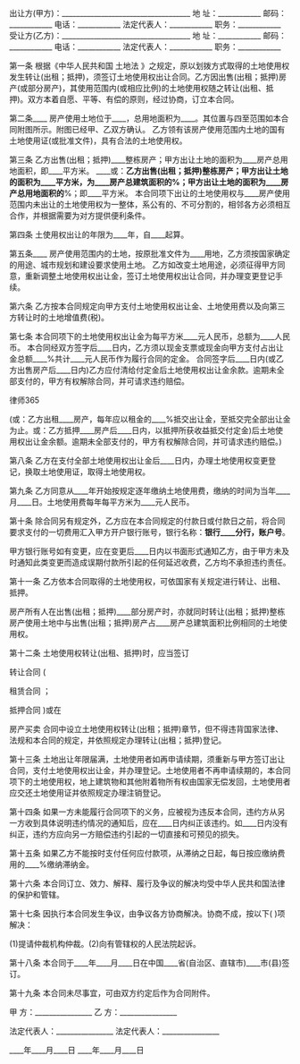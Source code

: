 
 出让方(甲方)：____________________________________
 地 址：____________ 邮码：____________ 电话：____________ 
 法定代表人：____________ 职务：____________ 
 受让方(乙方)：____________________________________
 地 址：____________ 邮码：____________ 电话：____________ 
 法定代表人：____________ 职务：____________ 
 
 
 
 第一条 根据《中华人民共和国
土地法
》之规定，原以划拨方式取得的土地使用权发生转让(出租；抵押)，须签订土地使用权出让合同。乙方因出售(出租；抵押)房产(或部分房产)，其使用范围内(或相应比例)的土地使用权随之转让(出租、抵押)。双方本着自愿、平等、有偿的原则，经过协商，订立本合同。
 
 
 第二条____ 房产使用土地位于____，总用地面积为____。其位置与四至范围如本合同附图所示。附图已经甲、乙双方确认。
 乙方领有该房产使用范围内土地的国有土地使用证(或批准文件)，具有合法的土地使用权。
 
 
 第三条 乙方出售(出租；抵押)____整栋房产；甲方出让土地的面积为____房产总用地面积，即____平方米。
 ____或：____乙方出售(出租；抵押)____整栋房产；甲方出让土地的面积为____平方米，为____房产总建筑面积的____%；甲方出让土地的面积为____房产总用地面积的____%；即____平方米。
 本合同项下出让的土地使用权与____房产使用范围内未出让的土地使用权为一整体，系公有的、不可分割的，相邻各方必须相互合作，并根据需要为对方提供便利条件。
 
 
 第四条 土使用权出让的年限为____年，自____起算。
 
 
 第五条____ 房产使用范围内的土地，按原批准文件为____用地，乙方须按国家确定的用途、城市规划和建设要求使用土地。
 乙方如改变土地用途，必须征得甲方同意，重新调整土地使用权出让金，签订土地使用权出让合同，并办理变更登记手续。
 
 
 第六条 乙方按本合同规定向甲方支付土地使用权出让金、土地使用费以及向第三方转让时的土地增值费(税)。
 
 第七条 本合同项下的土地使用权出让金为每平方米____元人民币，总额为____人民币。
 本合同经双方签字后____日内，乙方须以现金支票或现金向甲方支付占出让金总额____%共计____元人民币作为履行合同的定金。
 合同签字后____日内(或乙方出售房产后____日内)乙方应付清给付定金后土地使用权出让金余款。逾期未全部支付的，甲方有权解除合同，并可请求违约赔偿。




 
律师365






 (或：乙方出租____房产，每年应以租金的____%抵交出让金，至抵交完全部出让金为止。或：乙方抵押____房产后____日内，以抵押所获收益抵交付定金)后土地使用权出让金余额。逾期未全部支付的，甲方有权解除合同，并可请求违约赔偿。)

 

 

 第八条 乙方在支付全部土地使用权出让金后____日内，办理土地使用权变更登记，换取土地使用证，取得土地使用权。

 

 

 第九条 乙方同意从____年开始按规定逐年缴纳土地使用费，缴纳的时间为当年____月____日。土地使用费每年每平方米为____元人民币。

 

 

 第十条 除合同另有规定外，乙方应在本合同规定的付款日或付款日之前，将合同要求支付的一切费用汇入甲方开户银行账号，银行名称：____银行____分行，账户号____。

 甲方银行账号如有变更，应在变更后____日内以书面形式通知乙方，由于甲方未及时通知此类变更而造成误期付款所引起的任何延迟收费，乙方均不承担违约责任。

 

 

 第十一条 乙方依本合同取得的土地使用权，可依国家有关规定进行转让、出租、抵押。

 房产所有人在出售(出租；抵押)____部分房产时，亦就同时转让(出租；抵押)整栋房产使用土地中与出售(出租；抵押)房产占____房产总建筑面积比例相同的土地使用权。

 

 

 第十二条 土地使用权转让(出租、抵押)时，应当签订

转让合同
(

租赁合同
；

抵押合同
)或在

房产买卖
合同中设立土地使用权转让(出租；抵押)章节，但不得违背国家法律、法规和本合同的规定，并依照规定办理转让(出租；抵押)登记。

 

 

 第十三条 土地出让年限届满，土地使用者如再申请续期，须重新与甲方签订出让合同，支付土地使用权出让金，并办理登记。土地使用者不再申请续期的，本合同项下的土地使用权，地上建筑物和其他附着物所有权由国家无偿发回，土地使用者应交还土地使用证并依照规定办理注销登记。

 

 

 第十四条 如果一方未能履行合同项下的义务，应被视为违反本合同，违约方从另一方收到具体说明违约情况的通知后，应在____日内纠正该违约。如____日内没有纠正，违约方应向另一方赔偿违约引起的一切直接和可预见的损失。

 第十五条 如果乙方不能按时支付任何应付款项，从滞纳之日起，每日按应缴纳费用的____%缴纳滞纳金。

 

 

 第十六条 本合同订立、效力、解释、履行及争议的解决均受中华人民共和国法律的保护和管辖。

 

 

 第十七条 因执行本合同发生争议，由争议各方协商解决。协商不成，按以下( )项解决：

 

 

 (1)提请仲裁机构仲裁。(2)向有管辖权的人民法院起诉。

 

 

 第十八条 本合同于____年____月____日在中国____省(自治区、直辖市)____市(县)签订。

 

 第十九条 本合同未尽事宜，可由双方约定后作为合同附件。

 

 甲 方：________________                 乙 方：________________

 法定代表人：________________           法定代表人：________________

 ____年____月____日                            ____年____月____日

 

 


 

 
 
 
 
 
  


  
 

  


  


  
 
 
 
 


